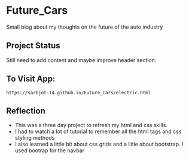 # Future_Cars
Small blog about my thoughts on the future of the auto industry

## Project Status
Still need to add content and maybe improve header section.

## To Visit App:

`https://sarbjot-14.github.io/Future_Cars/electric.html`  

## Reflection

  - This was a three day project to refresh my html and css skills.
  - I had to watch a lot of tutorial to remember all the html tags and css styling methods
  - I also learned a little bit about css grids and a liitle about bootstrap. I used bootrap for the navbar
